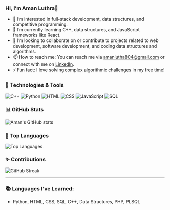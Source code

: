 ### Hi, I’m Aman Luthra👋

- 🔭 I’m interested in full-stack development, data structures, and competitive programming.
- 🌱 I’m currently learning C++, data structures, and JavaScript frameworks like React.
- 🤝 I’m looking to collaborate on or contribute to projects related to web development, software development, and coding data structures and algorithms.
- 📫 How to reach me: You can reach me via [amanlutha804@gmail.com](mailto:amanlutha804@gmail.com) or connect with me on [LinkedIn](https://www.linkedin.com/in/aman-luthra-2a2666286/).
- ⚡ Fun fact: I love solving complex algorithmic challenges in my free time!

### 🔧 Technologies & Tools

![C++](https://img.shields.io/badge/-C++-00599C?style=flat-square&logo=c%2B%2B&logoColor=white)
![Python](https://img.shields.io/badge/-Python-3776AB?style=flat-square&logo=python&logoColor=white)
![HTML](https://img.shields.io/badge/-HTML5-E34F26?style=flat-square&logo=html5&logoColor=white)
![CSS](https://img.shields.io/badge/-CSS3-1572B6?style=flat-square&logo=css3)
![JavaScript](https://img.shields.io/badge/-JavaScript-F7DF1E?style=flat-square&logo=javascript&logoColor=black)
![SQL](https://img.shields.io/badge/-SQL-4479A1?style=flat-square&logo=mysql&logoColor=white)

### 📊 GitHub Stats

![Aman's GitHub stats](https://github-readme-stats.vercel.app/api?username=amanluthra001&show_icons=true&theme=radical)

### 🚀 Top Languages

![Top Languages](https://github-readme-stats.vercel.app/api/top-langs/?username=amanluthra001&layout=compact&theme=radical)

### ✨ Contributions

![GitHub Streak](https://github-readme-streak-stats.herokuapp.com?user=amanluthra001&theme=radical&date_format=M%20j%5B%2C%20Y%5D)

---

### 📚 Languages I’ve Learned:
- Python, HTML, CSS, SQL, C++, Data Structures, PHP, PLSQL



<!---
amanluthra001/amanluthra001 is a ✨ special ✨ repository because its `README.md` (this file) appears on your GitHub profile.
You can click the Preview link to take a look at your changes.
--->
